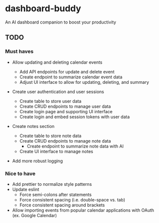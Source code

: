 # dashboard-buddy

An AI dashboard companion to boost your productivity

## TODO

### Must haves
- Allow updating and deleting calendar events
    - Add API endpoints for update and delete event
    - Create endpoint to summarize calendar event data
    - Adjust UI interface to allow for updating, deleting, and summary

- Create user authentication and user sessions
    - Create table to store user data
    - Create CRUD endpoints to manage user data
    - Create login page and supporting UI interface
    - Create login and embed session tokens with user data

- Create notes section
    - Create table to store note data
    - Create CRUD endpoints to manage note data
        - Create endpoint to summarize note data with AI
    - Create UI interface to manage notes

- Add more robust logging

### Nice to have
- Add prettier to normalize style patterns
- Update eslint
    - Force semi-colons after statements
    - Force consistent spacing (i.e. double-space vs. tab)
    - Force consistent spacing around brackets
- Allow importing events from popular calendar applications with OAuth (ex. Google Calendar)
